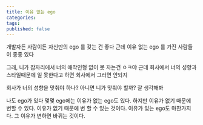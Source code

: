 ```yaml
---
title: 이유 없는 ego
categories: 
tags: 
published: false
---
```

개발자든 사람이든 자신만의 ego 를 갖는 건 좋다
근데 이유 없는 ego 를 가진 사람들이 종종 있다

그래, 니가 잠자리에서 너의 애착인형 없이 못 자는건 ㅇㅋ야
근데 회사에서 너의 성향과 스타일때문에 일 못한다고 하면
회사에서 그러면 안되지

회사가 너의 성향을 맞춰야 하나? 아니면 니가 맞춰야 할까?
잘 생각해봐

나도 ego가 있다
몇몇 ego에는 이유가 없는 ego도 있다.
하지만 이유가 없기 때문에 변할 수 있다. 이유가 없기 때문에 변 할 수 있는 것이다.
이유가 있는 ego도 마찬가지다. 그 이유가 변하면 바뀌는 것이다.



